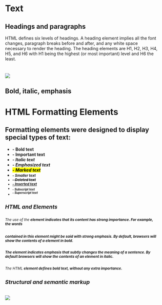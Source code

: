 # Text
## Headings and paragraphs
HTML defines six levels of headings. A heading element implies all the font changes, paragraph breaks before and after, and any white space necessary to render the heading. The heading elements are H1, H2, H3, H4, H5, and H6 with H1 being the highest (or most important) level and H6 the least.
# ![](https://html-css-js.com/html/tutorial/img/html-heading.jpg)
## Bold, italic, emphasis
 # HTML Formatting Elements
## Formatting elements were designed to display special types of text:

- <b> - Bold text
- <strong> - Important text
- <i> - Italic text
- <em> - Emphasized text
- <mark> - Marked text
- <small> - Smaller text
- <del> - Deleted text
- <ins> - Inserted text
- <sub> - Subscript text
- <sup> - Superscript text
## HTML <b> and <strong> Elements
## ***<strong>***
###### The use of the <strong> element indicates that its content has strong importance. For example, the words
contained in this element might be said with strong emphasis. By default, browsers will show the contents of a <strong> element in bold.
## <em>
The <em> element indicates emphasis that subtly changes the meaning of a sentence. By default browsers will show the contents of an <em> element in italic.
## <b>
###### The HTML <b> element defines bold text, without any extra importance.
## Structural and semantic markup
# ![](https://www.jungledisk.com/blog/content/images/blog/div-soup-vs-semantic-html.png)
